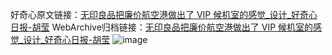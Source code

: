 好奇心原文链接：[无印良品把廉价航空港做出了 VIP 候机室的感觉_设计_好奇心日报-胡莹](https://www.qdaily.com/articles/8330.html)
WebArchive归档链接：[无印良品把廉价航空港做出了 VIP 候机室的感觉_设计_好奇心日报-胡莹](http://web.archive.org/web/20190623152613/https://www.qdaily.com/articles/8330.html)
![image](http://ww3.sinaimg.cn/large/007d5XDpgy1g3vcrsc5r7j30u05467wh)
